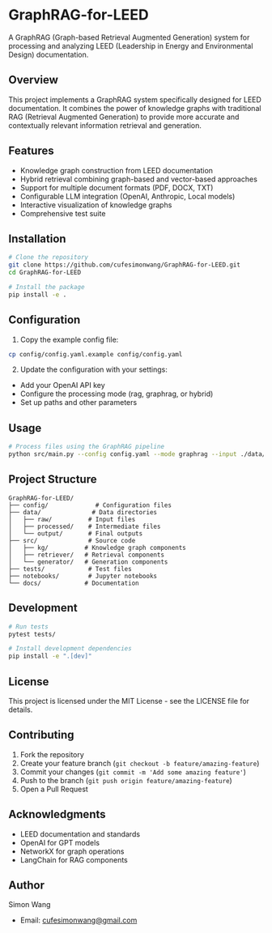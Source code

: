 # GraphRAG-for-LEED

A GraphRAG (Graph-based Retrieval Augmented Generation) system for processing and analyzing LEED (Leadership in Energy and Environmental Design) documentation.

## Overview

This project implements a GraphRAG system specifically designed for LEED documentation. It combines the power of knowledge graphs with traditional RAG (Retrieval Augmented Generation) to provide more accurate and contextually relevant information retrieval and generation.

## Features

- Knowledge graph construction from LEED documentation
- Hybrid retrieval combining graph-based and vector-based approaches
- Support for multiple document formats (PDF, DOCX, TXT)
- Configurable LLM integration (OpenAI, Anthropic, Local models)
- Interactive visualization of knowledge graphs
- Comprehensive test suite

## Installation

```bash
# Clone the repository
git clone https://github.com/cufesimonwang/GraphRAG-for-LEED.git
cd GraphRAG-for-LEED

# Install the package
pip install -e .
```

## Configuration

1. Copy the example config file:

```bash
cp config/config.yaml.example config/config.yaml
```

2. Update the configuration with your settings:

- Add your OpenAI API key
- Configure the processing mode (rag, graphrag, or hybrid)
- Set up paths and other parameters

## Usage

```bash
# Process files using the GraphRAG pipeline
python src/main.py --config config.yaml --mode graphrag --input ./data/raw --output ./data/processed
```

## Project Structure

```
GraphRAG-for-LEED/
├── config/             # Configuration files
├── data/              # Data directories
│   ├── raw/          # Input files
│   ├── processed/    # Intermediate files
│   └── output/       # Final outputs
├── src/              # Source code
│   ├── kg/          # Knowledge graph components
│   ├── retriever/   # Retrieval components
│   └── generator/   # Generation components
├── tests/            # Test files
├── notebooks/        # Jupyter notebooks
└── docs/            # Documentation
```

## Development

```bash
# Run tests
pytest tests/

# Install development dependencies
pip install -e ".[dev]"
```

## License

This project is licensed under the MIT License - see the LICENSE file for details.

## Contributing

1. Fork the repository
2. Create your feature branch (`git checkout -b feature/amazing-feature`)
3. Commit your changes (`git commit -m 'Add some amazing feature'`)
4. Push to the branch (`git push origin feature/amazing-feature`)
5. Open a Pull Request

## Acknowledgments

- LEED documentation and standards
- OpenAI for GPT models
- NetworkX for graph operations
- LangChain for RAG components

## Author

Simon Wang

- Email: cufesimonwang@gmail.com
